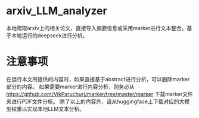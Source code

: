 # arxiv_LLM_analyzer
本地爬取arxiv上的相关论文，直接导入摘要信息或采用marker进行文本整合，基于本地运行的deepseek进行分析。

# 注意事项
在运行本文所提供的内容时，如果直接基于abstract进行分析，可以删除marker部分的内容。
如果需要marker进行内容分析，则务必从 https://github.com/VikParuchuri/marker/tree/master/marker 下载marker文件夹进行PDF文件分析。
除了以上的内容外，请从huggingface上下载对应的大模型权重以实现本地LLM文本分析。
